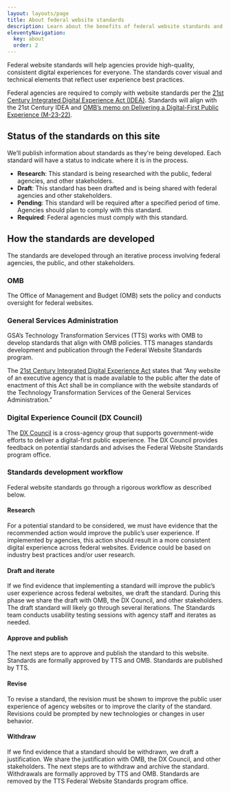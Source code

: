 ```yaml
---
layout: layouts/page
title: About federal website standards
description: Learn about the benefits of federal website standards and how they're created and managed.
eleventyNavigation:
  key: about
  order: 2
---
```


Federal website standards will help agencies provide high-quality, consistent digital experiences for everyone. The standards cover visual and technical elements that reflect user experience best practices.

Federal agencies are required to comply with website standards per the [21st Century Integrated Digital Experience Act (IDEA)](https://www.congress.gov/bill/115th-congress/house-bill/5759/text). Standards will align with the 21st Century IDEA and [OMB’s memo on Delivering a Digital-First Public Experience (M-23-22)](https://www.whitehouse.gov/omb/management/ofcio/delivering-a-digital-first-public-experience/). 

## Status of the standards on this site

We’ll publish information about standards as they're being developed. Each standard will have a status to indicate where it is in the process. 

- **Research**: This standard is being researched with the public, federal agencies, and other stakeholders.
- **Draft**: This standard has been drafted and is being shared with federal agencies and other stakeholders.
- **Pending**: This standard will be required after a specified period of time. Agencies should plan to comply with this standard.
- **Required**: Federal agencies must comply with this standard.

## How the standards are developed

The standards are developed through an iterative process involving federal agencies, the public, and other stakeholders.

### OMB

The Office of Management and Budget (OMB) sets the policy and conducts oversight for federal websites. 

### General Services Administration

GSA’s Technology Transformation Services (TTS) works with OMB to develop standards that align with OMB policies. TTS manages standards development and publication through the Federal Website Standards program. 

The [21st Century Integrated Digital Experience Act](https://www.congress.gov/bill/115th-congress/house-bill/5759/text) states that “Any website of an executive agency that is made available to the public after the date of enactment of this Act shall be in compliance with the website standards of the Technology Transformation Services of the General Services Administration.”

### Digital Experience Council (DX Council)

The [DX Council](https://digital.gov/resources/an-introduction-to-the-digital-experience-council/) is a cross-agency group that supports government-wide efforts to deliver a digital-first public experience. The DX Council provides feedback on potential standards and advises the Federal Website Standards program office.

### Standards development workflow

Federal website standards go through a rigorous workflow as described below. 

#### Research

For a potential standard to be considered, we must have evidence that the recommended action would improve the public’s user experience. If implemented by agencies, this action should result in a more consistent digital experience across federal websites. Evidence could be based on industry best practices and/or user research.

#### Draft and iterate

If we find evidence that implementing a standard will improve the public’s user experience across federal websites, we draft the standard. During this phase we share the draft with OMB, the DX Council, and other stakeholders. The draft standard will likely go through several iterations. The Standards team conducts usability testing sessions with agency staff and iterates as needed. 

#### Approve and publish

The next steps are to approve and publish the standard to this website. Standards are formally approved by TTS and OMB. Standards are published by TTS.

#### Revise

To revise a standard, the revision must be shown to improve the public user experience of agency websites or to improve the clarity of the standard. Revisions could be prompted by new technologies or changes in user behavior.

#### Withdraw

If we find evidence that a standard should be withdrawn, we draft a justification. We share the justification with OMB, the DX Council, and other stakeholders. The next steps are to withdraw and archive the standard. Withdrawals are formally approved by TTS and OMB. Standards are removed by the TTS Federal Website Standards program office.


